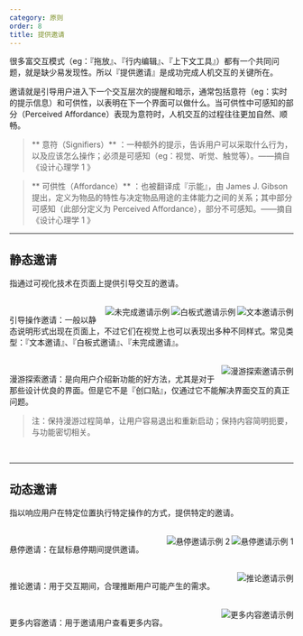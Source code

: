 ```yaml
---
category: 原则
order: 8
title: 提供邀请
---
```


很多富交互模式（eg：『拖放』、『行内编辑』、『上下文工具』）都有一个共同问题，就是缺少易发现性。所以『提供邀请』是成功完成人机交互的关键所在。

邀请就是引导用户进入下一个交互层次的提醒和暗示，通常包括意符（eg：实时的提示信息）和可供性，以表明在下一个界面可以做什么。当可供性中可感知的部分（Perceived Affordance）表现为意符时，人机交互的过程往往更加自然、顺畅。

> ** 意符（Signifiers）** ：一种额外的提示，告诉用户可以采取什么行为，以及应该怎么操作；必须是可感知（eg：视觉、听觉、触觉等）。——摘自《设计心理学 1 》

> ** 可供性（Affordance）** ：也被翻译成『示能』，由 James J. Gibson 提出，定义为物品的特性与决定物品用途的主体能力之间的关系；其中部分可感知（此部分定义为 Perceived Affordance），部分不可感知。——摘自《设计心理学 1 》

---

## 静态邀请

指通过可视化技术在页面上提供引导交互的邀请。

<br>

<img class="preview-img" align="right" alt="文本邀请示例" src="https://gw.alipayobjects.com/zos/rmsportal/ZeMSbCHmvWETbssJHRvo.png">

<img class="preview-img" align="right" alt="白板式邀请示例" src="https://gw.alipayobjects.com/zos/rmsportal/PHxVAFKncyXDCFUJInbB.png">

<img class="preview-img" align="right" alt="未完成邀请示例" src="https://gw.alipayobjects.com/zos/rmsportal/ChvxJAQTwWbqzBnUBLec.png">

引导操作邀请：一般以静态说明形式出现在页面上，不过它们在视觉上也可以表现出多种不同样式。常见类型：『文本邀请』、『白板式邀请』、『未完成邀请』。

<br>

<img class="preview-img" align="right" alt="漫游探索邀请示例 " description="在用户首次登录时出现少量『探索点』，当用户点击『我知道了』，能快速切换到下一个探索点。" src="https://gw.alipayobjects.com/zos/rmsportal/dMrVeJJiaCLzoYfJrJKe.png">

漫游探索邀请：是向用户介绍新功能的好方法，尤其是对于那些设计优良的界面。但是它不是『创口贴』，仅通过它不能解决界面交互的真正问题。

> 注：保持漫游过程简单，让用户容易退出和重新启动；保持内容简明扼要，与功能密切相关。

<br>

---

## 动态邀请

指以响应用户在特定位置执行特定操作的方式，提供特定的邀请。

<br>

<img class="preview-img" align="right" alt="悬停邀请示例 1" description="鼠标『悬停』整个卡片时，可被点击部分变为蓝色的『文字链』。" src="https://gw.alipayobjects.com/zos/rmsportal/ejvYAogJXLPqoMUqyvIV.png">

<img class="preview-img" align="right" alt="悬停邀请示例 2" description="鼠标『悬停』时，出现『选择此模板』的按钮。" src="https://gw.alipayobjects.com/zos/rmsportal/umGVwLlIJSmxaQXcjlbh.png">

悬停邀请：在鼠标悬停期间提供邀请。

<br>

<img class="preview-img" align="right" alt="推论邀请示例" description="用户点击『赞』后，同时系统分析（既然用户喜欢这篇文章，那么可能对这一类文章都有兴趣）并提供开启『精打细算』的邀请。" src="https://gw.alipayobjects.com/zos/rmsportal/iuLdCuNQWCvYuTxxQUuL.png">

推论邀请：用于交互期间，合理推断用户可能产生的需求。

<br>

<img class="preview-img" align="right" alt="更多内容邀请示例" description="在 Modal 中会出现前后切换的箭头。" src="https://os.alipayobjects.com/rmsportal/sOqYOydwQjLHqph.png">

更多内容邀请：用于邀请用户查看更多内容。

<br>
